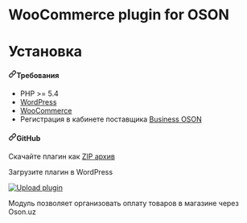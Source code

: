 # WooCommerce plugin for OSON

# Установка

<h4><a id="user-content-требования" class="anchor" aria-hidden="true" href="#требования"><svg class="octicon octicon-link" viewBox="0 0 16 16" version="1.1" width="16" height="16" aria-hidden="true"><path fill-rule="evenodd" d="M7.775 3.275a.75.75 0 001.06 1.06l1.25-1.25a2 2 0 112.83 2.83l-2.5 2.5a2 2 0 01-2.83 0 .75.75 0 00-1.06 1.06 3.5 3.5 0 004.95 0l2.5-2.5a3.5 3.5 0 00-4.95-4.95l-1.25 1.25zm-4.69 9.64a2 2 0 010-2.83l2.5-2.5a2 2 0 012.83 0 .75.75 0 001.06-1.06 3.5 3.5 0 00-4.95 0l-2.5 2.5a3.5 3.5 0 004.95 4.95l1.25-1.25a.75.75 0 00-1.06-1.06l-1.25 1.25a2 2 0 01-2.83 0z"></path></svg></a>Требования</h4>

<ul>
<li>PHP &gt;= 5.4</li>
<li><a href="https://wordpress.org/" rel="nofollow">WordPress</a></li>
<li><a href="https://woocommerce.com/" rel="nofollow">WooCommerce</a></li>
<li>Регистрация в кабинете поставщика <a href="https://business.oson.uz/" rel="nofollow">Business OSON</a></li>
</ul>
<h4><a id="user-content-github" class="anchor" aria-hidden="true" href="#github"><svg class="octicon octicon-link" viewBox="0 0 16 16" version="1.1" width="16" height="16" aria-hidden="true"><path fill-rule="evenodd" d="M7.775 3.275a.75.75 0 001.06 1.06l1.25-1.25a2 2 0 112.83 2.83l-2.5 2.5a2 2 0 01-2.83 0 .75.75 0 00-1.06 1.06 3.5 3.5 0 004.95 0l2.5-2.5a3.5 3.5 0 00-4.95-4.95l-1.25 1.25zm-4.69 9.64a2 2 0 010-2.83l2.5-2.5a2 2 0 012.83 0 .75.75 0 001.06-1.06 3.5 3.5 0 00-4.95 0l-2.5 2.5a3.5 3.5 0 004.95 4.95l1.25-1.25a.75.75 0 00-1.06-1.06l-1.25 1.25a2 2 0 01-2.83 0z"></path></svg></a>GitHub</h4>

<p>Скачайте плагин как <a href="https://github.com/Osonuz/Woocommerce-plugin/archive/refs/heads/main.zip">ZIP архив</a></p>

<p>Загрузите плагин в WordPress</p>

<p><a target="_blank" rel="noopener noreferrer" href="![upload-plugin_](https://user-images.githubusercontent.com/92983919/138640691-afc645f5-f6dc-4f93-b587-4560f001cd3c.png)"><img src="![upload-plugin_](https://user-images.githubusercontent.com/92983919/138640691-afc645f5-f6dc-4f93-b587-4560f001cd3c.png)" alt="Upload plugin" style="max-width: 100%;"></a></p>

Модуль позволяет организовать оплату товаров в магазине через Oson.uz


